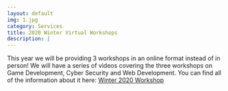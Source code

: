 ```yaml
---
layout: default
img: 1.jpg
category: Services
title: 2020 Winter Virtual Workshops
description: |
---
```

  This year we will be providing 3 workshops in an online format instead of in person! We will have a series of videos covering the three workshops on Game Development, Cyber Security and Web Development.  You can find all of the information about it here: [Winter 2020 Workshop]([http://2020.compclub.com.au/winter2020)
